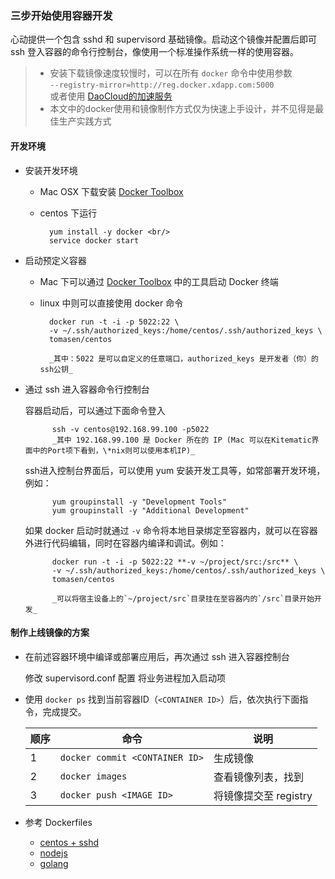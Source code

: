 ### 三步开始使用容器开发

心动提供一个包含 sshd 和 supervisord 基础镜像。启动这个镜像并配置后即可 ssh 登入容器的命令行控制台，像使用一个标准操作系统一样的使用容器。

 > - 安装下载镜像速度较慢时，可以在所有 `docker` 命令中使用参数 <br/>
 	`--registry-mirror=http://reg.docker.xdapp.com:5000` <br/>
 	或者使用 [DaoCloud的加速服务](https://dashboard.daocloud.io/mirror)
 > - 本文中的docker使用和镜像制作方式仅为快速上手设计，并不见得是最佳生产实践方式

#### 开发环境

* 安装开发环境

	* Mac OSX 下载安装 [Docker Toolbox](https://www.docker.com/toolbox)
	* centos 下运行

			yum install -y docker <br/>
			service docker start

* 启动预定义容器

	* Mac 下可以通过 [Docker Toolbox](https://www.docker.com/toolbox) 中的工具启动 Docker 终端
	* linux 中则可以直接使用 docker 命令

			docker run -t -i -p 5022:22 \
			-v ~/.ssh/authorized_keys:/home/centos/.ssh/authorized_keys \
			tomasen/centos

			_其中：5022 是可以自定义的任意端口，authorized_keys 是开发者（你）的ssh公钥_

* 通过 ssh 进入容器命令行控制台

	容器启动后，可以通过下面命令登入

			ssh -v centos@192.168.99.100 -p5022
			_其中 192.168.99.100 是 Docker 所在的 IP (Mac 可以在Kitematic界面中的Port项下看到，\*nix则可以使用本机IP)_

	ssh进入控制台界面后，可以使用 yum 安装开发工具等，如常部署开发环境，例如：

			yum groupinstall -y "Development Tools"
			yum groupinstall -y "Additional Development"

	如果 docker 启动时就通过 `-v` 命令将本地目录绑定至容器内，就可以在容器外进行代码编辑，同时在容器内编译和调试。例如：

			docker run -t -i -p 5022:22 **-v ~/project/src:/src** \
			-v ~/.ssh/authorized_keys:/home/centos/.ssh/authorized_keys \
			tomasen/centos

			_可以将宿主设备上的`~/project/src`目录挂在至容器内的`/src`目录开始开发_

#### 制作上线镜像的方案

* 在前述容器环境中编译或部署应用后，再次通过 ssh 进入容器控制台

	修改 supervisord.conf 配置 将业务进程加入启动项

* 使用 `docker ps` 找到当前容器ID（`<CONTAINER ID>`）后，依次执行下面指令，完成提交。

	| 顺序 | 命令 | 说明 |
	| ---- | ---- | ---- |
	|1| `docker commit <CONTAINER ID>`  | 生成镜像 |
	|2| `docker images` | 查看镜像列表，找到 <IMAGE ID> |
	|3| `docker push <IMAGE ID>` | 将镜像提交至 registry |

* 参考 Dockerfiles

	* [centos + sshd](./Dockerfiles/centos/)
	* [nodejs](https://github.com/nodejs/docker-node/blob/master/0.10/Dockerfile)
	* [golang](https://github.com/docker-library/golang/blob/master/1.5/Dockerfile)
